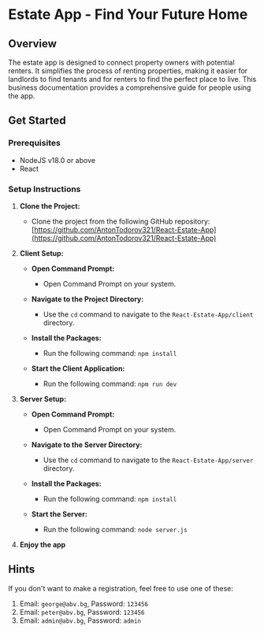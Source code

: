 # Estate App - Find Your Future Home

## Overview
The estate app is designed to connect property owners with potential renters. It simplifies the process of renting properties, making it easier for landlords to find tenants and for renters to find the perfect place to live. This business documentation provides a comprehensive guide for people using the app.

## Get Started

### Prerequisites
- NodeJS v18.0 or above
- React

### Setup Instructions

1. **Clone the Project:**
   - Clone the project from the following GitHub repository: [https://github.com/AntonTodorov321/React-Estate-App](https://github.com/AntonTodorov321/React-Estate-App)

2. **Client Setup:**
   - **Open Command Prompt:**
     - Open Command Prompt on your system.

   - **Navigate to the Project Directory:**
     - Use the `cd` command to navigate to the `React-Estate-App/client` directory.

   - **Install the Packages:**
     - Run the following command: `npm install`

   - **Start the Client Application:**
     - Run the following command: `npm run dev`

3. **Server Setup:**
   - **Open Command Prompt:**
     - Open Command Prompt on your system.

   - **Navigate to the Server Directory:**
     - Use the `cd` command to navigate to the `React-Estate-App/server` directory.

   - **Install the Packages:**
     - Run the following command: `npm install`

   - **Start the Server:**
     - Run the following command: `node server.js`

4. **Enjoy the app**

## Hints
If you don't want to make a registration, feel free to use one of these:
1. Email: `george@abv.bg`, Password: `123456`
2. Email: `peter@abv.bg`, Password: `123456`
3. Email: `admin@abv.bg`, Password: `admin`
